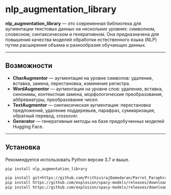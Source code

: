 # nlp_augmentation_library

**nlp_augmentation_library** — это современная библиотека для аугментации текстовых данных на нескольких уровнях: символном, словесном, синтаксическом и генеративном. Она предназначена для повышения качества моделей обработки естественного языка (NLP) путем расширения объема и разнообразия обучающих данных.

---

## Возможности

- **CharAugmentor** — аугментация на уровне символов: удаление, вставка, замена, перестановка, изменение регистра.
- **WordAugmentor** — аугментация на уровне слов: удаление, вставка, синонимы, контекстная замена, морфологические преобразования, аббревиатуры, преобразование чисел.
- **TextAugmentor** — синтаксическая аугментация: перестановка предложений, удаление поддеревьев, парафраз, суммаризация, обратный перевод, crossover.
- **Generator** — генеративные методы на базе предобученных моделей Hugging Face.

---

## Установка

Рекомендуется использовать Python версии 3.7 и выше.

```bash
pip install nlp_augmentation_library

pip install git+https://github.com/PrithivirajDamodaran/Parrot_Paraphraser.git
pip install https://github.com/explosion/spacy-models/releases/download/en_core_web_md-3.8.0/en_core_web_md-3.8.0-py3-none-any.whl
pip install https://github.com/explosion/spacy-models/releases/download/en_core_web_sm-3.8.0/en_core_web_sm-3.8.0-py3-none-any.whl
